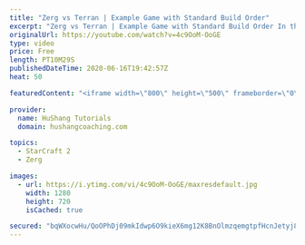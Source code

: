 ```yaml
---
title: "Zerg vs Terran | Example Game with Standard Build Order"
excerpt: "Zerg vs Terran | Example Game with Standard Build Order In this guide we learn how to defend early Terran attacks.  Coaching -------------------------------------------------------------------------- Interested in Starcraft lessons? Check out my website! I would love to help you improve and reach your"
originalUrl: https://youtube.com/watch?v=4c9OoM-OoGE
type: video
price: Free
length: PT10M29S
publishedDateTime: 2020-06-16T19:42:57Z
heat: 50

featuredContent: "<iframe width=\"800\" height=\"500\" frameborder=\"0\" src=\"https://www.youtube.com/embed/4c9OoM-OoGE\" allow=\"accelerometer; autoplay; encrypted-media; gyroscope; picture-in-picture\" allowfullscreen></iframe>"

provider:
  name: HuShang Tutorials
  domain: hushangcoaching.com

topics:
  - StarCraft 2
  - Zerg

images:
  - url: https://i.ytimg.com/vi/4c9OoM-OoGE/maxresdefault.jpg
    width: 1280
    height: 720
    isCached: true

secured: "bqWXocwHu/QoOPhDj09mkIdwp6O9kieX6mg12K8BnOlmzqemgtpfHcnJetyj86QRA6LS5x0fNcJQEOXVgzGDBRqLTNR79u+eq721ltAsMzvdaYp44yDto2TsGasqy6Z9K2rbYAJSSxWoelXnWBQobwJnlc8K7wvmnA91f5Avg6FBEA1agqOUJq7FNzWXSqSga7T9kDZm40QVWkEz9+eVaAhxCqIbTlaBIDQ3q7AotAFQAGemkVY2/IMLfkJcmw164I95Ad1DCFIFMd6T+PPssjUBY+6O0npqCdSa3tijYvuGZZm3cyG3NZqwu3ZFXLgWXKRCZt4EJkbDeZquV+V7XYIhlzb5VIQdZhDsn3EoP4xX/J6TXQ0F7xNjTKtsy14s9rHOr+k+kqp/XYeZETsi4f55xOop7gZi3+VqBoKBHGc=;mXO8ZYnJAwaxiUOvtmPUZQ=="
---
```


